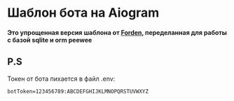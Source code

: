 <h1>Шаблон бота на Aiogram</h1>
<h4>Это упрощенная версия шаблона от <a href='https://github.com/Forden/aiogram-bot-template'>Forden</a>, переделанная для работы с базой sqlite и orm peewee</h4>

<h2>P.S</h2>
Токен от бота пихается в файл .env:

`botToken=123456789:ABCDEFGHIJKLMNOPQRSTUVWXYZ`